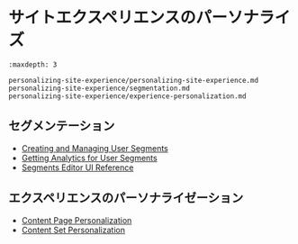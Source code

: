 # サイトエクスペリエンスのパーソナライズ

```{toctree}
:maxdepth: 3

personalizing-site-experience/personalizing-site-experience.md
personalizing-site-experience/segmentation.md
personalizing-site-experience/experience-personalization.md
```

セグメンテーション
-------------------

* [Creating and Managing User Segments](./personalizing-site-experience/segmentation/creating-and-managing-user-segments.md)
* [Getting Analytics for User Segments](.//personalizing-site-experience/segmentation/getting-analytics-for-user-segments.md)
* [Segments Editor UI Reference](.//personalizing-site-experience/segmentation/segments-editor-ui-reference.md)

エクスペリエンスのパーソナライゼーション
----------------------------------------

* [Content Page Personalization](.//personalizing-site-experience/experience-personalization/content-page-personalization.md)
* [Content Set Personalization](.//personalizing-site-experience/experience-personalization/content-set-personalization.md)